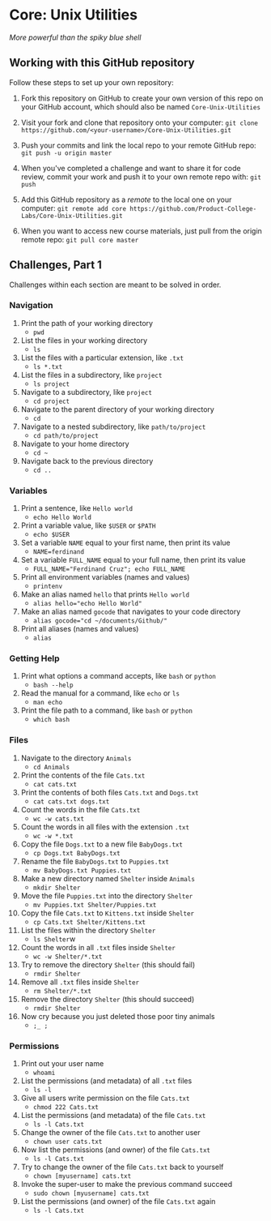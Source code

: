 # Core: Unix Utilities

_More powerful than the spiky blue shell_

## Working with this GitHub repository

Follow these steps to set up your own repository:

1. Fork this repository on GitHub to create your own version of this repo on your GitHub account, which should also be named `Core-Unix-Utilities`

1. Visit your fork and clone that repository onto your computer:
`git clone https://github.com/<your-username>/Core-Unix-Utilities.git`

1. Push your commits and link the local repo to your remote GitHub repo:
`git push -u origin master`

1. When you've completed a challenge and want to share it for code review, commit your work and push it to your own remote repo with:
`git push`

1. Add this GitHub repository as a _remote_ to the local one on your computer:
`git remote add core https://github.com/Product-College-Labs/Core-Unix-Utilities.git`

1. When you want to access new course materials, just pull from the origin remote repo:
`git pull core master`

## Challenges, Part 1

Challenges within each section are meant to be solved in order.

### Navigation

1.  Print the path of your working directory
    - `pwd`
1.  List the files in your working directory
    - `ls`
1.  List the files with a particular extension, like `.txt`
    - `ls *.txt`
1.  List the files in a subdirectory, like `project`
    - `ls project`
1.  Navigate to a subdirectory, like `project`
    - `cd project`
1.  Navigate to the parent directory of your working directory
    - `cd`
1.  Navigate to a nested subdirectory, like `path/to/project`
    - `cd path/to/project`
1.  Navigate to your home directory
    - `cd ~`
1.  Navigate back to the previous directory
    - `cd ..`

### Variables

1.  Print a sentence, like `Hello world`
    - `echo Hello World`
1.  Print a variable value, like `$USER` or `$PATH`
    - `echo $USER`
1.  Set a variable `NAME` equal to your first name, then print its value
    - `NAME=ferdinand`
1.  Set a variable `FULL_NAME` equal to your full name, then print its value
    - `FULL_NAME="Ferdinand Cruz"; echo FULL_NAME`
1.  Print all environment variables (names and values)
    - `printenv`
1.  Make an alias named `hello` that prints `Hello world`
    - `alias hello="echo Hello World"`
1.  Make an alias named `gocode` that navigates to your code directory
    - `alias gocode="cd ~/documents/Github/"`
1.  Print all aliases (names and values)
    - `alias`

### Getting Help

1.  Print what options a command accepts, like `bash` or `python`
    - `bash --help`
1.  Read the manual for a command, like `echo` or `ls`
    - `man echo`
1.  Print the file path to a command, like `bash` or `python`
    - `which bash`

### Files

1.  Navigate to the directory `Animals`
    - `cd Animals`
1.  Print the contents of the file `Cats.txt`
    - `cat cats.txt`
1.  Print the contents of both files `Cats.txt` and `Dogs.txt`
    - `cat cats.txt dogs.txt`
1.  Count the words in the file `Cats.txt`
    - `wc -w cats.txt`
1.  Count the words in all files with the extension `.txt`
    - `wc -w *.txt`
1.  Copy the file `Dogs.txt` to a new file `BabyDogs.txt`
    - `cp Dogs.txt BabyDogs.txt`
1.  Rename the file `BabyDogs.txt` to `Puppies.txt`
    - `mv BabyDogs.txt Puppies.txt`
1.  Make a new directory named `Shelter` inside `Animals`
    - `mkdir Shelter`
1.  Move the file `Puppies.txt` into the directory `Shelter`
    - `mv Puppies.txt Shelter/Puppies.txt`
1.  Copy the file `Cats.txt` to `Kittens.txt` inside `Shelter`
    - `cp Cats.txt Shelter/Kittens.txt`
1.  List the files within the directory `Shelter`
    - `ls Shelter`w
1.  Count the words in all `.txt` files inside `Shelter`
    - `wc -w Shelter/*.txt`
1.  Try to remove the directory `Shelter` (this should fail)
    - `rmdir Shelter`
1.  Remove all `.txt` files inside `Shelter`
    - `rm Shelter/*.txt`
1.  Remove the directory `Shelter` (this should succeed)
    - `rmdir Shelter`
1.  Now cry because you just deleted those poor tiny animals
    - `;_ ;`

### Permissions

1.  Print out your user name
    - `whoami`
1.  List the permissions (and metadata) of all `.txt` files
    - `ls -l`
1.  Give all users write permission on the file `Cats.txt`
    - `chmod 222 Cats.txt`
1.  List the permissions (and metadata) of the file `Cats.txt`
    - `ls -l Cats.txt`
1.  Change the owner of the file `Cats.txt` to another user
    - `chown user cats.txt`
1.  Now list the permissions (and owner) of the file `Cats.txt`
    - `ls -l Cats.txt`
1.  Try to change the owner of the file `Cats.txt` back to yourself
    - `chown [myusername] cats.txt`
1.  Invoke the super-user to make the previous command succeed
    - `sudo chown [myusername] cats.txt`
1.  List the permissions (and owner) of the file `Cats.txt` again
    - `ls -l Cats.txt`

